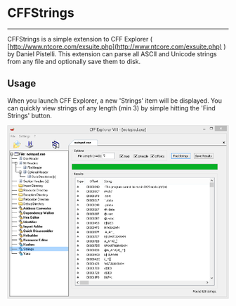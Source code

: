 # CFFStrings #

----------

CFFStrings is a simple extension to CFF Explorer ( [http://www.ntcore.com/exsuite.php](http://www.ntcore.com/exsuite.php) ) by Daniel Pistelli. This extension can parse all ASCII and Unicode strings from any file and optionally save them to disk.

## Usage ##

When you launch CFF Explorer, a new 'Strings' item will be displayed. You can quickly view strings of any length (min 3) by simple hitting the 'Find Strings' button.

![](https://github.com/bfosterjr/CFFExtensions/raw/master/CFFStrings/cffstrings.png)
